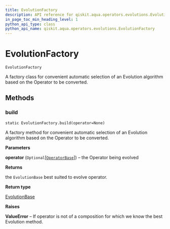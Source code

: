 ```yaml
---
title: EvolutionFactory
description: API reference for qiskit.aqua.operators.evolutions.EvolutionFactory
in_page_toc_min_heading_level: 1
python_api_type: class
python_api_name: qiskit.aqua.operators.evolutions.EvolutionFactory
---
```


# EvolutionFactory

<span id="qiskit.aqua.operators.evolutions.EvolutionFactory" />

`EvolutionFactory`

A factory class for convenient automatic selection of an Evolution algorithm based on the Operator to be converted.

## Methods

### build

<span id="qiskit.aqua.operators.evolutions.EvolutionFactory.build" />

`static EvolutionFactory.build(operator=None)`

A factory method for convenient automatic selection of an Evolution algorithm based on the Operator to be converted.

**Parameters**

**operator** (`Optional`\[[`OperatorBase`](qiskit.aqua.operators.OperatorBase "qiskit.aqua.operators.operator_base.OperatorBase")]) – the Operator being evolved

**Returns**

the `EvolutionBase` best suited to evolve operator.

**Return type**

[EvolutionBase](qiskit.aqua.operators.evolutions.EvolutionBase "qiskit.aqua.operators.evolutions.EvolutionBase")

**Raises**

**ValueError** – If operator is not of a composition for which we know the best Evolution method.

